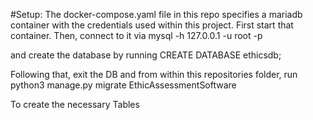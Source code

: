 #Setup:
The docker-compose.yaml file in this repo specifies a mariadb container with the credentials used within this project. 
First start that container. Then, connect to it via 
mysql -h 127.0.0.1 -u root -p

and create the database by running 
CREATE DATABASE ethicsdb;

Following that, exit the DB and from within this repositories folder, run
python3 manage.py migrate EthicAssessmentSoftware

To create the necessary Tables